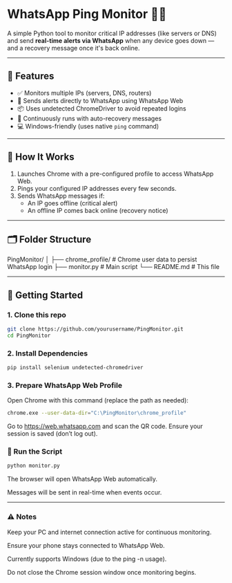# WhatsApp Ping Monitor 🚨📶

A simple Python tool to monitor critical IP addresses (like servers or DNS) and send **real-time alerts via WhatsApp** when any device goes down — and a recovery message once it's back online.

---

## 🔧 Features

- ✅ Monitors multiple IPs (servers, DNS, routers)
- 📲 Sends alerts directly to WhatsApp using WhatsApp Web
- 📦 Uses undetected ChromeDriver to avoid repeated logins
- 🔄 Continuously runs with auto-recovery messages
- 💻 Windows-friendly (uses native `ping` command)

---

## 🧠 How It Works

1. Launches Chrome with a pre-configured profile to access WhatsApp Web.
2. Pings your configured IP addresses every few seconds.
3. Sends WhatsApp messages if:
   - An IP goes offline (critical alert)
   - An offline IP comes back online (recovery notice)

---

## 🗂️ Folder Structure
PingMonitor/
│
├── chrome_profile/ # Chrome user data to persist WhatsApp login
├── monitor.py # Main script
└── README.md # This file


---

## 🚀 Getting Started

### 1. Clone this repo

```bash
git clone https://github.com/yourusername/PingMonitor.git
cd PingMonitor
```

### 2. Install Dependencies
```bash
pip install selenium undetected-chromedriver
```

### 3. Prepare WhatsApp Web Profile
Open Chrome with this command (replace the path as needed):
```bash
chrome.exe --user-data-dir="C:\PingMonitor\chrome_profile"
```
Go to https://web.whatsapp.com and scan the QR code.
Ensure your session is saved (don’t log out).

### 🏃 Run the Script
```bash
python monitor.py
```
The browser will open WhatsApp Web automatically.

Messages will be sent in real-time when events occur.

---

### ⚠️ Notes
Keep your PC and internet connection active for continuous monitoring.

Ensure your phone stays connected to WhatsApp Web.

Currently supports Windows (due to the ping -n usage).

Do not close the Chrome session window once monitoring begins.

